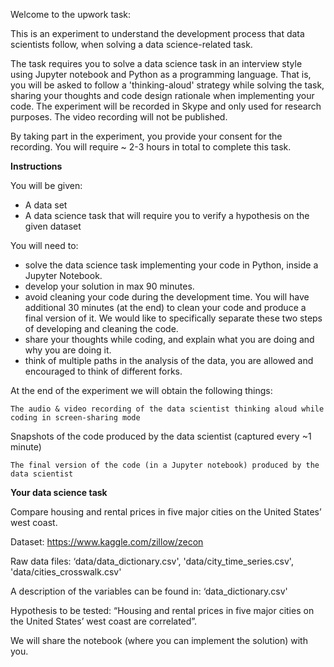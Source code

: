 Welcome to the upwork task:

This is an experiment to understand the development process that data scientists follow, when solving a data science-related task.

The task requires you to solve a data science task in an interview style using Jupyter notebook and Python as a programming language. That is, you will be asked to follow a 'thinking-aloud' strategy while solving the task, sharing your thoughts and code design rationale when implementing your code. The experiment will be recorded in Skype and only used for research purposes. The video recording will not be published. 

By taking part in the experiment, you provide your consent for the recording. You will require ~ 2-3 hours in total to complete this task.

**Instructions**

You will be given:

* A data set
* A data science task that will require you to verify a hypothesis on the given dataset

You will need to: 

* solve the data science task implementing your code in Python, inside a Jupyter Notebook.
* develop your solution in max 90 minutes.
* avoid cleaning your code during the development time. You will have additional 30 minutes (at the end) to clean your code and produce a final version of it. We would like to specifically separate these two steps of developing and cleaning the code.
* share your thoughts while coding, and explain what you are doing and why you are doing it.
* think of multiple paths in the analysis of the data, you are allowed and encouraged to think of different forks. 

At the end of the experiment we will obtain the following things: 

    The audio & video recording of the data scientist thinking aloud while coding in screen-sharing mode

Snapshots of the code produced by the data scientist (captured every ~1 minute)

    The final version of the code (in a Jupyter notebook) produced by the data scientist

**Your data science task**

Compare housing and rental prices in five major cities on the United States’ west coast.

Dataset: https://www.kaggle.com/zillow/zecon

Raw data files: ‘data/data_dictionary.csv', 'data/city_time_series.csv', 'data/cities_crosswalk.csv'

A description of the variables can be found in: ‘data_dictionary.csv'

Hypothesis to be tested: “Housing and rental prices in five major cities on the United States’ west coast are correlated”.

We will share the notebook (where you can implement the solution) with you.

